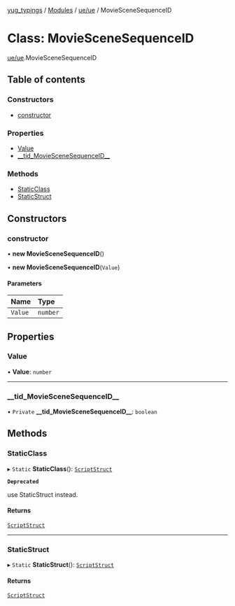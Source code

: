 [yug_typings](../README.md) / [Modules](../modules.md) / [ue/ue](../modules/ue_ue.md) / MovieSceneSequenceID

# Class: MovieSceneSequenceID

[ue/ue](../modules/ue_ue.md).MovieSceneSequenceID

## Table of contents

### Constructors

- [constructor](ue_ue.MovieSceneSequenceID.md#constructor)

### Properties

- [Value](ue_ue.MovieSceneSequenceID.md#value)
- [\_\_tid\_MovieSceneSequenceID\_\_](ue_ue.MovieSceneSequenceID.md#__tid_moviescenesequenceid__)

### Methods

- [StaticClass](ue_ue.MovieSceneSequenceID.md#staticclass)
- [StaticStruct](ue_ue.MovieSceneSequenceID.md#staticstruct)

## Constructors

### constructor

• **new MovieSceneSequenceID**()

• **new MovieSceneSequenceID**(`Value`)

#### Parameters

| Name | Type |
| :------ | :------ |
| `Value` | `number` |

## Properties

### Value

• **Value**: `number`

___

### \_\_tid\_MovieSceneSequenceID\_\_

• `Private` **\_\_tid\_MovieSceneSequenceID\_\_**: `boolean`

## Methods

### StaticClass

▸ `Static` **StaticClass**(): [`ScriptStruct`](ue_ue.ScriptStruct.md)

**`Deprecated`**

use StaticStruct instead.

#### Returns

[`ScriptStruct`](ue_ue.ScriptStruct.md)

___

### StaticStruct

▸ `Static` **StaticStruct**(): [`ScriptStruct`](ue_ue.ScriptStruct.md)

#### Returns

[`ScriptStruct`](ue_ue.ScriptStruct.md)
